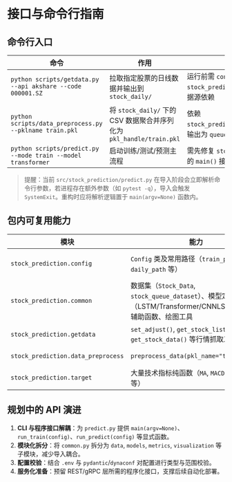 # 接口与命令行指南

## 命令行入口

| 命令 | 作用 | 备注 |
| ---- | ---- | ---- |
| `python scripts/getdata.py --api akshare --code 000001.SZ` | 拉取指定股票的日线数据并输出到 `stock_daily/` | 运行前需 `conda activate stock_prediction`，保证安装了对应数据源依赖 |
| `python scripts/data_preprocess.py --pklname train.pkl` | 将 `stock_daily/` 下的 CSV 数据聚合并序列化为 `pkl_handle/train.pkl` | 依赖 `stock_prediction.init.data_queue`；输出为 `queue.Queue` pickle |
| `python scripts/predict.py --mode train --model transformer` | 启动训练/测试/预测主流程 | 需先修复 `stock_prediction.predict` 的 `main()` 接口才能正常运行 |

> 提醒：当前 `src/stock_prediction/predict.py` 在导入阶段会立即解析命令行参数，若进程存在额外参数（如 `pytest -q`），导入会触发 `SystemExit`。重构时应将解析逻辑置于 `main(argv=None)` 函数内。

## 包内可复用能力

| 模块 | 能力 | 使用方式 |
| ---- | ---- | ---- |
| `stock_prediction.config` | `Config` 类及常用路径（`train_pkl_path`, `daily_path` 等） | `from stock_prediction.config import config, train_pkl_path` |
| `stock_prediction.common` | 数据集（`Stock_Data`, `stock_queue_dataset`）、模型定义（LSTM/Transformer/CNNLSTM）、训练辅助函数、绘图工具 | 多数函数依赖 `init.py` 中的全局状态，导入顺序需保持一致 |
| `stock_prediction.getdata` | `set_adjust()`, `get_stock_list()`, `get_stock_data()` 等行情抓取工具 | 可单独调用，实现自定义采集流程 |
| `stock_prediction.data_preprocess` | `preprocess_data(pkl_name="train.pkl")` | 生成新的数据队列并写入 `pkl_handle/` |
| `stock_prediction.target` | 大量技术指标纯函数（`MA`, `MACD`, `RSI`, `BOLL` 等） | 不依赖全局状态，可在特征工程中直接使用 |

## 规划中的 API 演进

1. **CLI 与程序接口解耦**：为 `predict.py` 提供 `main(argv=None)`、`run_train(config)`、`run_predict(config)` 等显式函数。
2. **模块化拆分**：将 `common.py` 拆分为 `data`, `models`, `metrics`, `visualization` 等子模块，减少导入耦合。
3. **配置校验**：结合 `.env` 与 `pydantic`/`dynaconf` 对配置进行类型与范围校验。
4. **服务化准备**：预留 REST/gRPC 层所需的程序化接口，支撑后续自动化部署。
